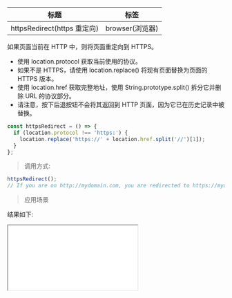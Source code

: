 | 标题                        | 标签            |
| --------------------------- | --------------- |
| httpsRedirect(https 重定向) | browser(浏览器) |

如果页面当前在 HTTP 中，则将页面重定向到 HTTPS。

- 使用 location.protocol 获取当前使用的协议。
- 如果不是 HTTPS，请使用 location.replace() 将现有页面替换为页面的 HTTPS 版本。
- 使用 location.href 获取完整地址，使用 String.prototype.split() 拆分它并删除 URL 的协议部分。
- 请注意，按下后退按钮不会将其返回到 HTTP 页面，因为它已在历史记录中被替换。

```js
const httpsRedirect = () => {
  if (location.protocol !== 'https:') {
    location.replace('https://' + location.href.split('//')[1]);
  }
};
```

> 调用方式:

```js
httpsRedirect();
// If you are on http://mydomain.com, you are redirected to https://mydomain.com
```

> 应用场景

<div class="code-editor" data-url="codes/javascript/html/httpsRedirect.html" data-language="html"></div>

结果如下:

<iframe src="codes/javascript/html/httpsRedirect.html"></iframe>
